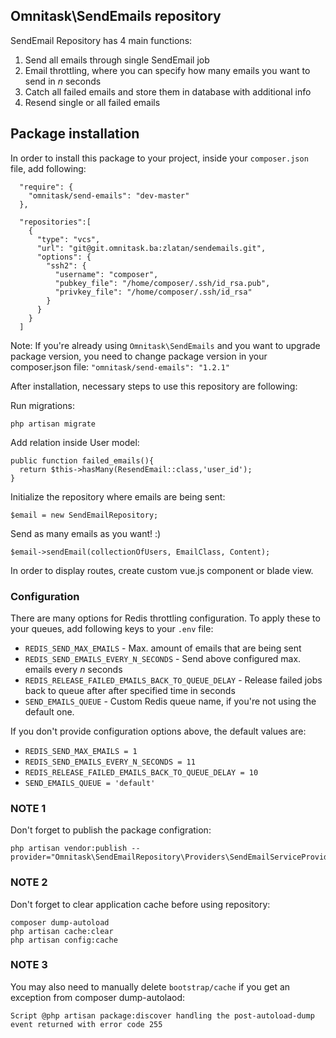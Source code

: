 ## Omnitask\SendEmails repository

SendEmail Repository has 4 main functions: 
 1. Send all emails through single SendEmail job
 2. Email throttling, where you can specify how many emails you want to send in *n* seconds
 3. Catch all failed emails and store them in database with additional info
 4. Resend single or all failed emails  
 
## Package installation
In order to install this package to your project, inside your `composer.json` file, add following:

```
  "require": {
    "omnitask/send-emails": "dev-master"
  },
```
```
  "repositories":[
    {
      "type": "vcs",
      "url": "git@git.omnitask.ba:zlatan/sendemails.git",
      "options": {
        "ssh2": {
          "username": "composer",
          "pubkey_file": "/home/composer/.ssh/id_rsa.pub",
          "privkey_file": "/home/composer/.ssh/id_rsa"
        }
      }
    }
  ]
 ```

Note: If you're already using `Omnitask\SendEmails` and you want to upgrade package version, you need to change package version in your composer.json file:
`"omnitask/send-emails": "1.2.1"`

 After installation, necessary steps to use this repository are following: <br>
 
 Run migrations:
 ```
 php artisan migrate
 ```
 
 Add relation inside User model:
  ```
 public function failed_emails(){
    return $this->hasMany(ResendEmail::class,'user_id');
 }
  ```
 
 Initialize the repository where emails are being sent: 
 ```
 $email = new SendEmailRepository;
 ```
 
 Send as many emails as you want! :)
  ```
 $email->sendEmail(collectionOfUsers, EmailClass, Content);
 ```
 
 In order to display routes, create custom vue.js component or blade view.
 
### Configuration
There are many options for Redis throttling configuration. To apply these to your queues, add following keys to your `.env` file: 
- `REDIS_SEND_MAX_EMAILS` - Max. amount of emails that are being sent 
- `REDIS_SEND_EMAILS_EVERY_N_SECONDS` - Send above configured max. emails every *n* seconds
- `REDIS_RELEASE_FAILED_EMAILS_BACK_TO_QUEUE_DELAY` - Release failed jobs back to queue after after specified time in seconds
- `SEND_EMAILS_QUEUE` - Custom Redis queue name, if you're not using the default one.

If you don't provide configuration options above, the default values are:
- `REDIS_SEND_MAX_EMAILS = 1` 
- `REDIS_SEND_EMAILS_EVERY_N_SECONDS = 11`
- `REDIS_RELEASE_FAILED_EMAILS_BACK_TO_QUEUE_DELAY = 10`
- `SEND_EMAILS_QUEUE = 'default'`

 
### NOTE 1
Don't forget to publish the package configration:
 ```
php artisan vendor:publish --provider="Omnitask\SendEmailRepository\Providers\SendEmailServiceProvider"
 ```
 
### NOTE 2
Don't forget to clear application cache before using repository: 
```
composer dump-autoload
php artisan cache:clear
php artisan config:cache
 ```

### NOTE 3
You may also need to manually delete ```bootstrap/cache``` if you get an exception from composer dump-autolaod: 
```
Script @php artisan package:discover handling the post-autoload-dump event returned with error code 255
```